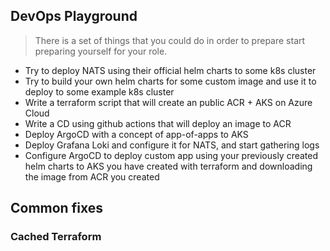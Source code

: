 ## DevOps Playground

> There is a set of things that you could do in order to prepare start preparing yourself for your role.

- Try to deploy NATS using their official helm charts to some k8s cluster
- Try to build your own helm charts for some custom image and use it to deploy to some example k8s cluster
- Write a terraform script that will create an public ACR + AKS on Azure Cloud
- Write a CD using github actions that will deploy an image to ACR
- Deploy ArgoCD with a concept of app-of-apps to AKS
- Deploy Grafana Loki and configure it for NATS, and start gathering logs
- Configure ArgoCD to deploy custom app using your previously created helm charts to AKS you have created with terraform and downloading the image from ACR you created



## Common fixes
### Cached Terraform
```bash git filter-branch -f --index-filter 'git rm --cached -r --ignore-unmatch .terraform/'
